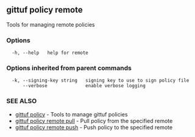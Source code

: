 ## gittuf policy remote

Tools for managing remote policies

### Options

```
  -h, --help   help for remote
```

### Options inherited from parent commands

```
  -k, --signing-key string   signing key to use to sign policy file
      --verbose              enable verbose logging
```

### SEE ALSO

* [gittuf policy](gittuf_policy.md)	 - Tools to manage gittuf policies
* [gittuf policy remote pull](gittuf_policy_remote_pull.md)	 - Pull policy from the specified remote
* [gittuf policy remote push](gittuf_policy_remote_push.md)	 - Push policy to the specified remote

